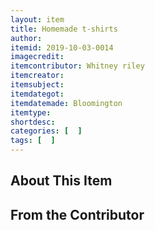 ```yaml
---
layout: item
title: Homemade t-shirts
author: 
itemid: 2019-10-03-0014
imagecredit: 
itemcontributor: Whitney riley
itemcreator: 
itemsubject: 
itemdategot: 
itemdatemade: Bloomington
itemtype: 
shortdesc: 
categories: [  ]
tags: [  ]
---
```

## About This Item


## From the Contributor
